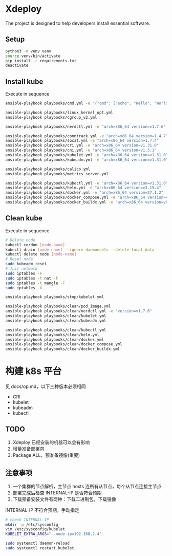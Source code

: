 # Xdeploy

The project is designed to help developers install essential software.

## Setup

```bash
python3 -m venv venv
source venv/bin/activate
pip install -r requirements.txt
deactivate
```

## Install kube

Execute in sequence

```bash
ansible-playbook playbooks/cmd.yml -e '{"cmd": ["echo", "Hello", "World"]}' -v

ansible-playbook playbooks/linux_kernel_opt.yml
ansible-playbook playbooks/cgroup_v2.yml

ansible-playbook playbooks/nerdctl.yml -e "arch=x86_64 version=v1.7.6"

ansible-playbook playbooks/conntrack.yml -e "arch=x86_64 version=1.4.7"
ansible-playbook playbooks/socat.yml -e "arch=x86_64 version=1.7.4"
ansible-playbook playbooks/cri.yml -e "arch=x86_64 version=v1.31.0"
ansible-playbook playbooks/cni.yml -e "arch=x86_64 version=v1.5.1"
ansible-playbook playbooks/kubelet.yml -e "arch=x86_64 version=v1.31.0"
ansible-playbook playbooks/kubeadm.yml -e "arch=x86_64 version=v1.31.0"

ansible-playbook playbooks/calico.yml
ansible-playbook playbooks/metrics_server.yml

ansible-playbook playbooks/kubectl.yml -e "arch=x86_64 version=v1.31.0"
ansible-playbook playbooks/helm.yml -e "arch=x86_64 version=v3.15.4"
ansible-playbook playbooks/docker.yml -e "arch=x86_64 version=27.1.2"
ansible-playbook playbooks/docker_compose.yml -e "arch=x86_64 version=v2.29.2"
ansible-playbook playbooks/docker_buildx.yml -e "arch=x86_64 version=v0.16.2"
```

## Clean kube

Execute in sequence

```bash
# Delete node
kubectl cordon [node-name]
kubectl drain [node-name] --ignore-daemonsets --delete-local-data
kubectl delete node [node-name]
# Reset node
sudo kubeadm reset
# Init network
sudo iptables -F
sudo iptables -t nat -F
sudo iptables -t mangle -F
sudo iptables -X

ansible-playbook playbooks/stop/kubelet.yml

ansible-playbook playbooks/clean/pod_image.yml
ansible-playbook playbooks/clean/nerdctl.yml -e "version=v1.7.6"
ansible-playbook playbooks/clean/kubelet.yml
ansible-playbook playbooks/clean/kubeadm.yml

ansible-playbook playbooks/clean/kubectl.yml
ansible-playbook playbooks/clean/helm.yml
ansible-playbook playbooks/clean/docker.yml
ansible-playbook playbooks/clean/docker_compose.yml
ansible-playbook playbooks/clean/docker_buildx.yml

```

# 构建 k8s 平台

见 docs/op.md，以下三种版本必须相同

- CRI
- kubelet
- kubeadm
- kubectl

## TODO

1. Xdeploy 已经安装的机器可以会有影响
2. 增量准备部署包
3. Package ALL，预准备镜像(重要)

## 注意事项

1. 一个集群的节点解析，主节点 hosts 连所有从节点，每个从节点连接主节点
2. 部署完成后检查 INTERNAL-IP 是否符合预期
3. 下载预备安装文件有两种：下载二进制包，下载镜像


INTERNAL-IP 不符合预期，手动指定
```bash
# check INTERNAL-IP
mkdir -p /etc/sysconfig
vim /etc/sysconfig/kubelet
KUBELET_EXTRA_ARGS="--node-ip=192.168.2.4"

sudo systemctl daemon-reload
sudo systemctl restart kubelet

```
